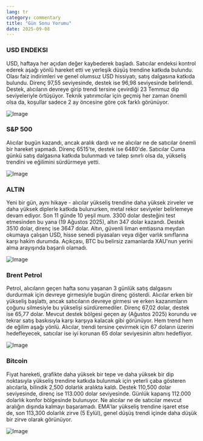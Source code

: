 ```yaml
---
lang: tr
category: commentary
title: "Gün Sonu Yorumu"
date: 2025-09-08
---
```


### USD ENDEKSI

USD, haftaya her açıdan değer kaybederek başladı. Satıcılar endeksi kontrol ederek aşağı yönlü hareket etti ve yerleşik düşüş trendine katkıda bulundu. Olası faiz indirimleri ve genel olumsuz USD hissiyatı, satış dalgasına katkıda bulundu. Direnç 97,55 seviyesinde, destek ise 96,98 seviyesinde belirlendi. Destek, alıcıların devreye girip trendi tersine çevirdiği 23 Temmuz dip seviyeleriyle örtüşüyor. Teknik yatırımcılar için geçmiş her zaman önemli olsa da, koşullar sadece 2 ay öncesine göre çok farklı görünüyor.

![Image](https://markleighedu.github.io/img/Sep-2025/08-Sep-2025/usdindex.jpg)

### S&P 500

Alıcılar bugün kazandı, ancak aralık dardı ve ne alıcılar ne de satıcılar önemli bir hareket yapmadı. Direnç 6515'te, destek ise 6480'de. Satıcılar Cuma günkü satış dalgasına katkıda bulunmadı ve talep sınırlı olsa da, yükseliş trendini ve eğilimini sürdürmeye yetti.

![Image](https://markleighedu.github.io/img/Sep-2025/08-Sep-2025/sp500.jpg)

### ALTIN

Yeni bir gün, aynı hikaye - alıcılar yükseliş trendine daha yüksek zirveler ve daha yüksek diplerle katkıda bulunurken, metal rekor seviyeler belirlemeye devam ediyor. Son 11 günde 10 yeşil mum. 3300 dolar desteğini test etmesinden bu yana (19 Ağustos 2025), altın 347 dolar kazandı. Destek 3510 dolar, direnç ise 3647 dolar. Altın, güvenli liman emtiasına meydan okumaya çalışan USD, hisse senedi piyasaları veya diğer varlık sınıflarına karşı hakim durumda. Açıkçası, BTC bu belirsiz zamanlarda XAU'nun yerini alma arayışında başarılı olamadı.

![Image](https://markleighedu.github.io/img/Sep-2025/08-Sep-2025/gold.jpg)

### Brent Petrol

Petrol, alıcıların geçen hafta sonu yaşanan 3 günlük satış dalgasını durdurmak için devreye girmesiyle bugün direnç gösterdi. Alıcılar erken bir yükseliş başlattı, ancak satıcıların devreye girmesi ve erken kazanımların çoğunu silmesiyle bu yükselişi sürdüremediler. Direnç 67,02 dolar, destek ise 65,77 dolar. Mevcut destek bölgesi geçen ay (Ağustos 2025) korundu ve tekrar satış baskısıyla karşı karşıya kalacak gibi görünüyor. Hem trend hem de eğilim aşağı yönlü. Alıcılar, trendi tersine çevirmek için 67 doların üzerini hedefleyecek, satıcılar ise iyi korunan 65 dolar seviyesinin altını hedefliyor.

![Image](https://markleighedu.github.io/img/Sep-2025/08-Sep-2025/brentoil.jpg)

### Bitcoin

Fiyat hareketi, grafikte daha yüksek bir tepe ve daha yüksek bir dip noktasıyla yükseliş trendine katkıda bulunmak için yeterli çaba gösteren alıcılarla, bilindik 2,500 dolarlık aralıkta kaldı. Destek 110,500 dolar seviyesinde, direnç ise 113.000 dolar seviyesinde. Günlük kapanış 112.000 dolarlık konfor bölgesinde bulunuyor. Ne alıcılar ne de satıcılar mevcut aralığın dışında kalmayı başaramadı. EMA'lar yükseliş trendine işaret etse de, son 113,300 dolarlık zirve (5 Eylül), genel düşüş trendi içinde daha düşük bir zirve olarak görünüyor.

![Image](https://markleighedu.github.io/img/Sep-2025/08-Sep-2025/bitcoin.jpg)

